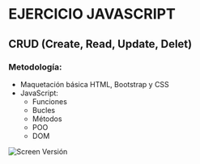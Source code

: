 # EJERCICIO JAVASCRIPT

## CRUD (Create, Read, Update, Delet)

### Metodología:
- Maquetación básica HTML, Bootstrap y CSS
- JavaScript: 
    - Funciones
    - Bucles
    - Métodos
    - POO
    - DOM


![Screen Versión](https://raw.githubusercontent.com/maomur/ejercicios-javascript-crud/main/images/bg-real-state.png)

